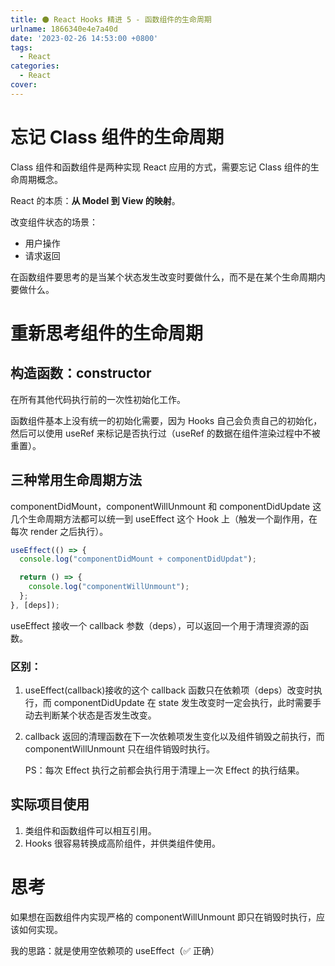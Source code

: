 ```yaml
---
title: ⚫ React Hooks 精进 5 - 函数组件的生命周期
urlname: 1866340e4e7a40d
date: '2023-02-26 14:53:00 +0800'
tags:
  - React
categories:
  - React
cover:
---
```


# 忘记 Class 组件的生命周期

Class 组件和函数组件是两种实现 React 应用的方式，需要忘记 Class 组件的生命周期概念。

React 的本质：**从 Model 到 View 的映射**。

改变组件状态的场景：

- 用户操作
- 请求返回

在函数组件要思考的是当某个状态发生改变时要做什么，而不是在某个生命周期内要做什么。

# 重新思考组件的生命周期

## 构造函数：constructor

在所有其他代码执行前的一次性初始化工作。

函数组件基本上没有统一的初始化需要，因为 Hooks 自己会负责自己的初始化，然后可以使用 useRef 来标记是否执行过（useRef 的数据在组件渲染过程中不被重置）。

## 三种常用生命周期方法

componentDidMount，componentWillUnmount 和 componentDidUpdate 这几个生命周期方法都可以统一到 useEffect 这个 Hook 上（触发一个副作用，在每次 render 之后执行）。

```typescript
useEffect(() => {
  console.log("componentDidMount + componentDidUpdat");

  return () => {
    console.log("componentWillUnmount");
  };
}, [deps]);
```

useEffect 接收一个 callback 参数（deps），可以返回一个用于清理资源的函数。

### 区别：

1. useEffect(callback)接收的这个 callback 函数只在依赖项（deps）改变时执行，而 componentDidUpdate 在 state 发生改变时一定会执行，此时需要手动去判断某个状态是否发生改变。
2. callback 返回的清理函数在下一次依赖项发生变化以及组件销毁之前执行，而 componentWillUnmount 只在组件销毁时执行。

   PS：每次 Effect 执行之前都会执行用于清理上一次 Effect 的执行结果。

## 实际项目使用

1. 类组件和函数组件可以相互引用。
2. Hooks 很容易转换成高阶组件，并供类组件使用。

# 思考

如果想在函数组件内实现严格的 componentWillUnmount 即只在销毁时执行，应该如何实现。

我的思路：就是使用空依赖项的 useEffect（✅ 正确）
